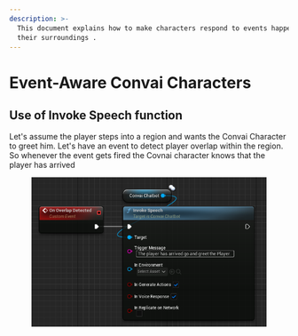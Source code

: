```yaml
---
description: >-
  This document explains how to make characters respond to events happening in
  their surroundings .
---
```


# Event-Aware Convai Characters

## Use of Invoke Speech function&#x20;

Let's assume the player steps into a region and wants the Convai Character to greet him. Let's have an event to detect player overlap within the region. So whenever the event gets fired the Covnai character knows that the player has arrived

<figure><img src="../../../.gitbook/assets/image.png" alt=""><figcaption></figcaption></figure>
